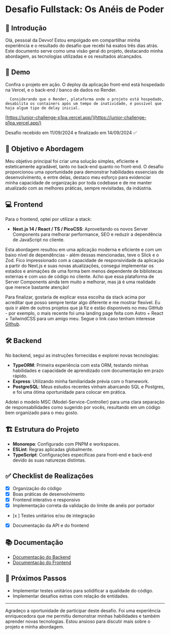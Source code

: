 # Desafio Fullstack: Os Anéis de Poder

## 🌟 Introdução

Olá, pessoal da Devvo! Estou empolgado em compartilhar minha experiência e o resultado do desafio que recebi há exatos três dias atrás. Este documento serve como uma visão geral do projeto, destacando minha abordagem, as tecnologias utilizadas e os resultados alcançados.

## 🚀 Demo

Confira o projeto em ação. O deploy da aplicação front-end está hospedado na Vercel, e o back-end / banco de dados no Render.

```
  Considerando que o Render, plataforma onde o projeto está hospedado, desabilita os containers após um tempo de inatividade, é possível que haja algum tipo de delay inicial.
```

[https://junior-challenge-p1pa.vercel.app/](https://junior-challenge-p1pa.vercel.app/)

Desafio recebido em 11/09/2024 e finalizado em 14/09/2024 ✅

## 🎯 Objetivo e Abordagem

Meu objetivo principal foi criar uma solução simples, eficiente e esteticamente agradável, tanto no back-end quanto no front-end. O desafio proporcionou uma oportunidade para demonstrar habilidades essenciais de desenvolvimento, e entre delas, destaco meu esforço para evidenciar minha capacidade de organização por toda codebase e de me manter atualizado com as melhores práticas, sempre revisitadas, da indústria.

## 💻 Frontend

Para o frontend, optei por utilizar a stack:

- **Next.js 14 / React / TS / PicoCSS**: Aproveitando os novos Server Components para melhorar performance, SEO e reduzir a dependência de JavaScript no cliente.

Esta abordagem resultou em uma aplicação moderna e eficiente e com um baixo nível de dependências - além dessas mencionadas, teve o Slick e o Zod. Fico impressionado com a capacidade de responsividade da aplicação a partir do Next.js e suas novas atualizações, consegui implementar os estados e animações de uma forma bem menos dependente de bibliotecas externas e com uso de código no cliente. Acho que essa plataforma de Server Components ainda tem muito a melhorar, mas já é uma realidade que merece bastante atenção!

Para finalizar, gostaria de explicar essa escolha da stack acima por acreditar que posso sempre tentar algo diferente e me mostrar flexível. Eu quis ir além de outros projetos que já fiz e estão disponíveis no meu GitHub - por exemplo, o mais recente foi uma landing page feita com Astro + React + TailwindCSS para um amigo meu. Segue o link caso tenham interesse [Github](https://github.com/p1padev/gztrentin-v2).

## 🛠 Backend

No backend, segui as instruções fornecidas e explorei novas tecnologias:

- **TypeORM**: Primeira experiência com esta ORM, testando minhas habilidades e capacidade de aprendizado com documentação em prazo rápido.
- **Express**: Utilizando minha familiaridade prévia com o framework.
- **PostgreSQL**: Meus estudos recentes vinham abarcando SQL e Postgres, e foi uma ótima oportunidade para colocar em prática.

Adotei o modelo MSC (Model-Service-Controller) para uma clara separação de responsabilidades como sugerido por vocês, resultando em um código bem organizado para o meu gosto.

## 🏗 Estrutura do Projeto

- **Monorepo**: Configurado com PNPM e workspaces.
- **ESLint**: Regras aplicadas globalmente.
- **TypeScript**: Configurações específicas para front-end e back-end devido às suas naturezas distintas.

## ✅ Checklist de Realizações

- [x] Organização do código
- [x] Boas práticas de desenvolvimento
- [x] Frontend interativo e responsivo
- [x] Implementação correta da validação do limite de anéis por portador
- [x ] Testes unitários e/ou de integração
- [x] Documentação da API e do frontend

## 📚 Documentação

- [Documentação do Backend](./backend/README.md)
- [Documentação do Frontend](./frontend/README.md)

## 🔮 Próximos Passos

- Implementar testes unitários para solidificar a qualidade do código.
- Implementar desafios extras com relação de entidades.

---

Agradeço a oportunidade de participar deste desafio. Foi uma experiência enriquecedora que me permitiu demonstrar minhas habilidades e também aprender novas tecnologias. Estou ansioso para discutir mais sobre o projeto e minha abordagem.
